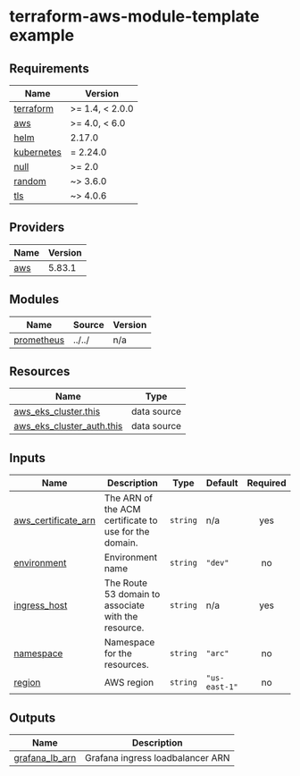 # terraform-aws-module-template example

<!-- BEGINNING OF PRE-COMMIT-TERRAFORM DOCS HOOK -->
## Requirements

| Name | Version |
|------|---------|
| <a name="requirement_terraform"></a> [terraform](#requirement\_terraform) | >= 1.4, < 2.0.0 |
| <a name="requirement_aws"></a> [aws](#requirement\_aws) | >= 4.0, < 6.0 |
| <a name="requirement_helm"></a> [helm](#requirement\_helm) | 2.17.0 |
| <a name="requirement_kubernetes"></a> [kubernetes](#requirement\_kubernetes) | = 2.24.0 |
| <a name="requirement_null"></a> [null](#requirement\_null) | >= 2.0 |
| <a name="requirement_random"></a> [random](#requirement\_random) | ~> 3.6.0 |
| <a name="requirement_tls"></a> [tls](#requirement\_tls) | ~> 4.0.6 |

## Providers

| Name | Version |
|------|---------|
| <a name="provider_aws"></a> [aws](#provider\_aws) | 5.83.1 |

## Modules

| Name | Source | Version |
|------|--------|---------|
| <a name="module_prometheus"></a> [prometheus](#module\_prometheus) | ../../ | n/a |

## Resources

| Name | Type |
|------|------|
| [aws_eks_cluster.this](https://registry.terraform.io/providers/hashicorp/aws/latest/docs/data-sources/eks_cluster) | data source |
| [aws_eks_cluster_auth.this](https://registry.terraform.io/providers/hashicorp/aws/latest/docs/data-sources/eks_cluster_auth) | data source |

## Inputs

| Name | Description | Type | Default | Required |
|------|-------------|------|---------|:--------:|
| <a name="input_aws_certificate_arn"></a> [aws\_certificate\_arn](#input\_aws\_certificate\_arn) | The ARN of the ACM certificate to use for the domain. | `string` | n/a | yes |
| <a name="input_environment"></a> [environment](#input\_environment) | Environment name | `string` | `"dev"` | no |
| <a name="input_ingress_host"></a> [ingress\_host](#input\_ingress\_host) | The Route 53 domain to associate with the resource. | `string` | n/a | yes |
| <a name="input_namespace"></a> [namespace](#input\_namespace) | Namespace for the resources. | `string` | `"arc"` | no |
| <a name="input_region"></a> [region](#input\_region) | AWS region | `string` | `"us-east-1"` | no |

## Outputs

| Name | Description |
|------|-------------|
| <a name="output_grafana_lb_arn"></a> [grafana\_lb\_arn](#output\_grafana\_lb\_arn) | Grafana ingress loadbalancer ARN |
<!-- END OF PRE-COMMIT-TERRAFORM DOCS HOOK -->
